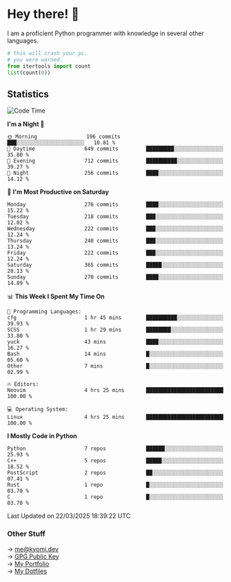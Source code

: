 # Hey there! 👋

I am a proficient Python programmer with knowledge in several other languages.

```py
# this will crash your pc.
# you were warned.
from itertools import count
list(count(0))
```

## Statistics
<!--START_SECTION:waka-->
![Code Time](http://img.shields.io/badge/Code%20Time-1%2C752%20hrs%2030%20mins-blue)

**I'm a Night 🦉** 

```text
🌞 Morning                196 commits         ███░░░░░░░░░░░░░░░░░░░░░░   10.81 % 
🌆 Daytime                649 commits         █████████░░░░░░░░░░░░░░░░   35.80 % 
🌃 Evening                712 commits         ██████████░░░░░░░░░░░░░░░   39.27 % 
🌙 Night                  256 commits         ████░░░░░░░░░░░░░░░░░░░░░   14.12 % 
```
📅 **I'm Most Productive on Saturday** 

```text
Monday                   276 commits         ████░░░░░░░░░░░░░░░░░░░░░   15.22 % 
Tuesday                  218 commits         ███░░░░░░░░░░░░░░░░░░░░░░   12.02 % 
Wednesday                222 commits         ███░░░░░░░░░░░░░░░░░░░░░░   12.24 % 
Thursday                 240 commits         ███░░░░░░░░░░░░░░░░░░░░░░   13.24 % 
Friday                   222 commits         ███░░░░░░░░░░░░░░░░░░░░░░   12.24 % 
Saturday                 365 commits         █████░░░░░░░░░░░░░░░░░░░░   20.13 % 
Sunday                   270 commits         ████░░░░░░░░░░░░░░░░░░░░░   14.89 % 
```


📊 **This Week I Spent My Time On** 

```text
💬 Programming Languages: 
cfg                      1 hr 45 mins        ██████████░░░░░░░░░░░░░░░   39.93 % 
SCSS                     1 hr 29 mins        ████████░░░░░░░░░░░░░░░░░   33.80 % 
yuck                     43 mins             ████░░░░░░░░░░░░░░░░░░░░░   16.27 % 
Bash                     14 mins             █░░░░░░░░░░░░░░░░░░░░░░░░   05.60 % 
Other                    7 mins              █░░░░░░░░░░░░░░░░░░░░░░░░   02.99 % 

🔥 Editors: 
Neovim                   4 hrs 25 mins       █████████████████████████   100.00 % 

💻 Operating System: 
Linux                    4 hrs 25 mins       █████████████████████████   100.00 % 
```

**I Mostly Code in Python** 

```text
Python                   7 repos             ██████░░░░░░░░░░░░░░░░░░░   25.93 % 
C++                      5 repos             █████░░░░░░░░░░░░░░░░░░░░   18.52 % 
PostScript               2 repos             ██░░░░░░░░░░░░░░░░░░░░░░░   07.41 % 
Rust                     1 repo              █░░░░░░░░░░░░░░░░░░░░░░░░   03.70 % 
C                        1 repo              █░░░░░░░░░░░░░░░░░░░░░░░░   03.70 % 
```




 Last Updated on 22/03/2025 18:39:22 UTC
<!--END_SECTION:waka-->

### Other Stuff

→ [me@kyomi.dev](mailto:me@kyomi.dev)\
→ [GPG Public Key](https://github.com/bitterteriyaki.gpg)\
→ [My Portfolio](https://kyomi.dev)\
→ [My Dotfiles](https://github.com/bitterteriyaki/dotfiles)
